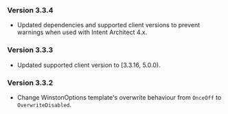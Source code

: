 ### Version 3.3.4

- Updated dependencies and supported client versions to prevent warnings when used with Intent Architect 4.x.

### Version 3.3.3

- Updated supported client version to [3.3.16, 5.0.0).

### Version 3.3.2

- Change WinstonOptions template's overwrite behaviour from `OnceOff` to `OverwriteDisabled`.
